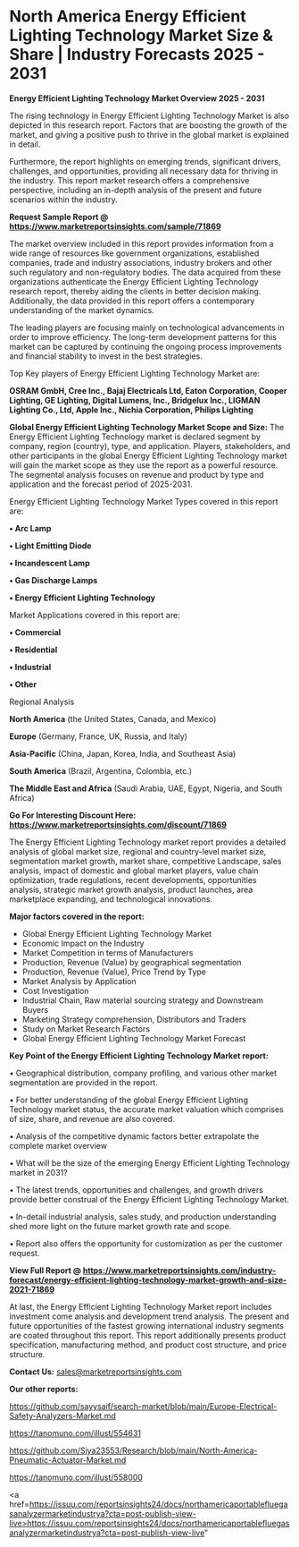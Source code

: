# North America Energy Efficient Lighting Technology Market Size & Share | Industry Forecasts 2025 - 2031

<Strong> Energy Efficient Lighting Technology Market Overview 2025 - 2031</strong>

The rising technology in Energy Efficient Lighting Technology Market is also depicted in this research report. Factors that are boosting the growth of the market, and giving a positive push to thrive in the global market is explained in detail.

Furthermore, the report highlights on emerging trends, significant drivers, challenges, and opportunities, providing all necessary data for thriving in the industry. This report market research offers a comprehensive perspective, including an in-depth analysis of the present and future scenarios within the industry.

<strong>Request Sample Report @ <a href=https://www.marketreportsinsights.com/sample/71869>https://www.marketreportsinsights.com/sample/71869</a></strong>

The market overview included in this report provides information from a wide range of resources like government organizations, established companies, trade and industry associations, industry brokers and other such regulatory and non-regulatory bodies. The data acquired from these organizations authenticate the Energy Efficient Lighting Technology research report, thereby aiding the clients in better decision making. Additionally, the data provided in this report offers a contemporary understanding of the market dynamics.

The leading players are focusing mainly on technological advancements in order to improve efficiency. The long-term development patterns for this market can be captured by continuing the ongoing process improvements and financial stability to invest in the best strategies.

Top Key players of Energy Efficient Lighting Technology Market are:

<strong>OSRAM GmbH, Cree Inc., Bajaj Electricals Ltd, Eaton Corporation, Cooper Lighting, GE Lighting, Digital Lumens, Inc., Bridgelux Inc., LIGMAN Lighting Co., Ltd, Apple Inc., Nichia Corporation, Philips Lighting</strong>

<strong><b>Global Energy Efficient Lighting Technology Market Scope and Size:</b></strong>
The Energy Efficient Lighting Technology market is declared segment by company, region (country), type, and application. Players, stakeholders, and other participants in the global Energy Efficient Lighting Technology market will gain the market scope as they use the report as a powerful resource. The segmental analysis focuses on revenue and product by type and application and the forecast period of 2025-2031.

Energy Efficient Lighting Technology Market Types covered in this report are:

<strong>• Arc Lamp

• Light Emitting Diode

• Incandescent Lamp

• Gas Discharge Lamps

• Energy Efficient Lighting Technology</strong>

Market Applications covered in this report are:

<strong>• Commercial

• Residential

• Industrial

• Other</strong> 

Regional Analysis

<strong>North America</strong> (the United States, Canada, and Mexico)

<strong>Europe</strong> (Germany, France, UK, Russia, and Italy)

<strong>Asia-Pacific</strong> (China, Japan, Korea, India, and Southeast Asia)

<strong>South America</strong> (Brazil, Argentina, Colombia, etc.)

<strong>The Middle East and Africa</strong> (Saudi Arabia, UAE, Egypt, Nigeria, and South Africa)

<strong>Go For Interesting Discount Here: <a href=https://www.marketreportsinsights.com/discount/71869>https://www.marketreportsinsights.com/discount/71869</a></strong>

The Energy Efficient Lighting Technology market report provides a detailed analysis of global market size, regional and country-level market size, segmentation market growth, market share, competitive Landscape, sales analysis, impact of domestic and global market players, value chain optimization, trade regulations, recent developments, opportunities analysis, strategic market growth analysis, product launches, area marketplace expanding, and technological innovations.

<strong><b>Major factors covered in the report:</b></strong>
<ul>
  <li>Global Energy Efficient Lighting Technology Market </li>
  <li>Economic Impact on the Industry</li>
  <li>Market Competition in terms of Manufacturers</li>
  <li>Production, Revenue (Value) by geographical segmentation</li>
  <li>Production, Revenue (Value), Price Trend by Type</li>
  <li>Market Analysis by Application</li>
  <li>Cost Investigation</li>
  <li>Industrial Chain, Raw material sourcing strategy and Downstream Buyers</li>
  <li>Marketing Strategy comprehension, Distributors and Traders</li>
  <li>Study on Market Research Factors</li>
  <li>Global Energy Efficient Lighting Technology Market Forecast</li>
</ul>

<strong><b>Key Point of the Energy Efficient Lighting Technology Market report:</b></strong>

• Geographical distribution, company profiling, and various other market segmentation are provided in the report.

• For better understanding of the global Energy Efficient Lighting Technology market status, the accurate market valuation which comprises of size, share, and revenue are also covered.

• Analysis of the competitive dynamic factors better extrapolate the complete market overview

• What will be the size of the emerging Energy Efficient Lighting Technology market in 2031?

• The latest trends, opportunities and challenges, and growth drivers provide better construal of the Energy Efficient Lighting Technology Market.

• In-detail industrial analysis, sales study, and production understanding shed more light on the future market growth rate and scope.

• Report also offers the opportunity for customization as per the customer request.

<strong><b>View Full Report @ <a href=https://www.marketreportsinsights.com/industry-forecast/energy-efficient-lighting-technology-market-growth-and-size-2021-71869>https://www.marketreportsinsights.com/industry-forecast/energy-efficient-lighting-technology-market-growth-and-size-2021-71869</a></b></strong>


At last, the Energy Efficient Lighting Technology Market report includes investment come analysis and development trend analysis. The present and future opportunities of the fastest growing international industry segments are coated throughout this report. This report additionally presents product specification, manufacturing method, and product cost structure, and price structure.

<strong>Contact Us:</strong>
sales@marketreportsinsights.com

<strong>Our other reports:</strong>

<a href=https://github.com/sayysaif/search-market/blob/main/Europe-Electrical-Safety-Analyzers-Market.md>https://github.com/sayysaif/search-market/blob/main/Europe-Electrical-Safety-Analyzers-Market.md</a>

<a href=https://tanomuno.com/illust/554631>https://tanomuno.com/illust/554631</a>

<a href=https://github.com/Siya23553/Research/blob/main/North-America-Pneumatic-Actuator-Market.md>https://github.com/Siya23553/Research/blob/main/North-America-Pneumatic-Actuator-Market.md</a>

<a href=https://tanomuno.com/illust/558000>https://tanomuno.com/illust/558000</a>

<a href=https://issuu.com/reportsinsights24/docs/northamericaportablefluegasanalyzermarketindustrya?cta=post-publish-view-live>https://issuu.com/reportsinsights24/docs/northamericaportablefluegasanalyzermarketindustrya?cta=post-publish-view-live</a>"
